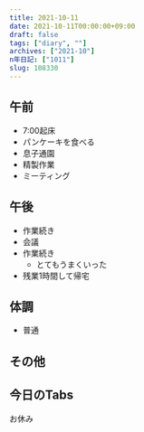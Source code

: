```yaml
---
title: 2021-10-11
date: 2021-10-11T00:00:00+09:00
draft: false
tags: ["diary", ""]
archives: ["2021-10"]
n年日記: ["1011"]
slug: 108330
---
```

## 午前
- 7:00起床
- パンケーキを食べる
- 息子通園
- 精製作業
- ミーティング
## 午後
- 作業続き
- 会議
- 作業続き
  - とてもうまくいった
- 残業1時間して帰宅
## 体調
- 普通
## その他
## 今日のTabs
お休み